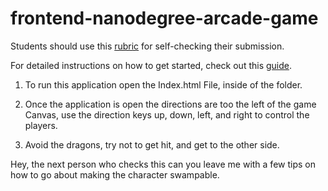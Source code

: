 frontend-nanodegree-arcade-game
===============================

Students should use this [rubric](https://www.udacity.com/course/viewer/#!/c-nd001/l-2696458597/m-2687128535) for self-checking their submission.

For detailed instructions on how to get started, check out this [guide](https://docs.google.com/document/d/1v01aScPjSWCCWQLIpFqvg3-vXLH2e8_SZQKC8jNO0Dc/pub?embedded=true).

1. To run this application open the Index.html File, inside of the folder. 

2. Once the application is open the directions are too the left of the game Canvas, 
use the direction keys up, down, left, and right to control the players. 

3. Avoid the dragons, try not to get hit, and get to the other side. 


Hey, the next person who checks this can you leave me with a few tips on how to go about making the character swampable.